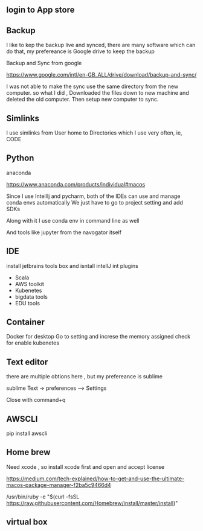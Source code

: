 ## login to App store

## Backup

I like to kep the backup live and synced, there are many software which can do that, my prefereance is Google drive to keep the backup

Backup and Sync from google

https://www.google.com/intl/en-GB_ALL/drive/download/backup-and-sync/


I was not able to make the sync use the same directory from the new computer. so what I did , Downloaded the files down to new machine and deleted the old computer.
Then setup new computer to sync.


## Simlinks

I use simlinks from User home to Directories which I use very often, ie, CODE

## Python

anaconda

https://www.anaconda.com/products/individual#macos

Since I use IntellIj and pycharm, both of the IDEs can use and manage conda envs automatically
We just have to go to project setting and add SDKs

Along with it I use conda env in command line as well 

And tools like jupyter from the navogator itself

## IDE

install jetbrains tools box and isntall intellJ 
int plugins
* Scala
* AWS toolkit
* Kubenetes
* bigdata tools
* EDU tools

## Container

Docker for desktop 
Go to setting and 
    increse the memory assigned
    check for enable kubenetes 


## Text editor

there are multiple obtions here , but my prefereance is sublime 

 sublime Text  -> preferences  --> Settings 
 
 
 Close with command+q
## AWSCLI 

pip install awscli


## Home brew
Need xcode , so install xcode first and open and accept license

https://medium.com/tech-explained/how-to-get-and-use-the-ultimate-macos-package-manager-f2ba5c9466d4

/usr/bin/ruby -e "$(curl -fsSL https://raw.githubusercontent.com/Homebrew/install/master/install)"

## virtual box 